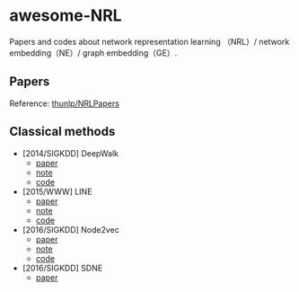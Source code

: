 # awesome-NRL
Papers and codes about network representation learning （NRL）/ network embedding（NE）/ graph embedding（GE）.

## Papers


Reference: [thunlp/NRLPapers](https://github.com/thunlp/NRLPapers)

## Classical methods

- [2014/SIGKDD] DeepWalk
    - [paper](https://dl.acm.org/citation.cfm?id=2623732)
    - [note](http://dreamhomes.top/post/Xl3LPIT5p/)
    - [code](./DeepWalk)
- [2015/WWW] LINE
    - [paper](https://arxiv.org/abs/1503.03578)
    - [note](http://dreamhomes.top/post/930zCOXsH/)
    - [code](./LINE)
- [2016/SIGKDD] Node2vec
    - [paper](https://cs.stanford.edu/~jure/pubs/node2vec-kdd16.pdf)
    - [note](http://dreamhomes.top/post/UusZ9HXOR/)
    - [code](./Node2vec)
- [2016/SIGKDD] SDNE
    - [paper](https://www.kdd.org/kdd2016/papers/files/rfp0191-wangAemb.pdf)

